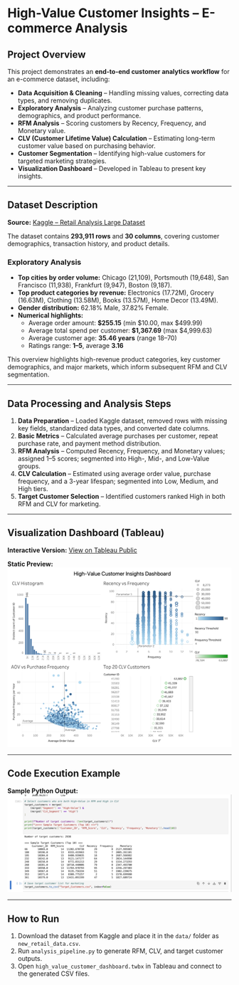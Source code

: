 # High-Value Customer Insights – E-commerce Analysis

## Project Overview
This project demonstrates an **end-to-end customer analytics workflow** for an e-commerce dataset, including:

- **Data Acquisition & Cleaning** – Handling missing values, correcting data types, and removing duplicates.  
- **Exploratory Analysis** – Analyzing customer purchase patterns, demographics, and product performance.  
- **RFM Analysis** – Scoring customers by Recency, Frequency, and Monetary value.  
- **CLV (Customer Lifetime Value) Calculation** – Estimating long-term customer value based on purchasing behavior.  
- **Customer Segmentation** – Identifying high-value customers for targeted marketing strategies.  
- **Visualization Dashboard** – Developed in Tableau to present key insights.  

---

## Dataset Description
**Source:** [Kaggle – Retail Analysis Large Dataset](https://www.kaggle.com/datasets/sahilprajapati143/retail-analysis-large-dataset/data)  

The dataset contains **293,911 rows** and **30 columns**, covering customer demographics, transaction history, and product details.  

### Exploratory Analysis
- **Top cities by order volume:** Chicago (21,109), Portsmouth (19,648), San Francisco (11,938), Frankfurt (9,947), Boston (9,187).  
- **Top product categories by revenue:** Electronics (17.72M), Grocery (16.63M), Clothing (13.58M), Books (13.57M), Home Decor (13.49M).  
- **Gender distribution:** 62.18% Male, 37.82% Female.  
- **Numerical highlights:**  
  - Average order amount: **$255.15** (min $10.00, max $499.99)  
  - Average total spend per customer: **$1,367.69** (max $4,999.63)  
  - Average customer age: **35.46 years** (range 18–70)  
  - Ratings range: **1–5**, average **3.16**  

This overview highlights high-revenue product categories, key customer demographics, and major markets, which inform subsequent RFM and CLV segmentation.  

---

## Data Processing and Analysis Steps

1. **Data Preparation** – Loaded Kaggle dataset, removed rows with missing key fields, standardized data types, and converted date columns.  
2. **Basic Metrics** – Calculated average purchases per customer, repeat purchase rate, and payment method distribution.  
3. **RFM Analysis** – Computed Recency, Frequency, and Monetary values; assigned 1–5 scores; segmented into High-, Mid-, and Low-Value groups.  
4. **CLV Calculation** – Estimated using average order value, purchase frequency, and a 3-year lifespan; segmented into Low, Medium, and High tiers.  
5. **Target Customer Selection** – Identified customers ranked High in both RFM and CLV for marketing.  

---

## Visualization Dashboard (Tableau)

**Interactive Version:** [View on Tableau Public](https://public.tableau.com/views/YourDashboardNameHere)  

**Static Preview:**  
![Tableau Dashboard](Image/Dashboard_overview.png)  

---

## Code Execution Example

**Sample Python Output:**  
![Code Execution Screenshot](Image/Code_execution.png)  

---

## How to Run

1. Download the dataset from Kaggle and place it in the `data/` folder as `new_retail_data.csv`.  
2. Run `analysis_pipeline.py` to generate RFM, CLV, and target customer outputs.  
3. Open `high_value_customer_dashboard.twbx` in Tableau and connect to the generated CSV files.  
